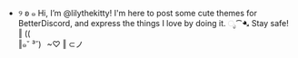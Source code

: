 - ୨ ʚ ๑ Hi, I’m @lilythekitty!
I'm here to post some cute themes for BetterDiscord, and express the things I love by doing it.
ೃ⁀➷ Stay safe! 
‖ (\(\
‖๑˘ ³˘)⠀~♡
‖ ⊂ノ
